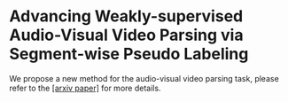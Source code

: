 # Advancing Weakly-supervised Audio-Visual Video Parsing via Segment-wise Pseudo Labeling
We propose a new method for the audio-visual video parsing task, please refer to the [[arxiv paper]](https://arxiv.org/abs/2406.00919) for more details.

